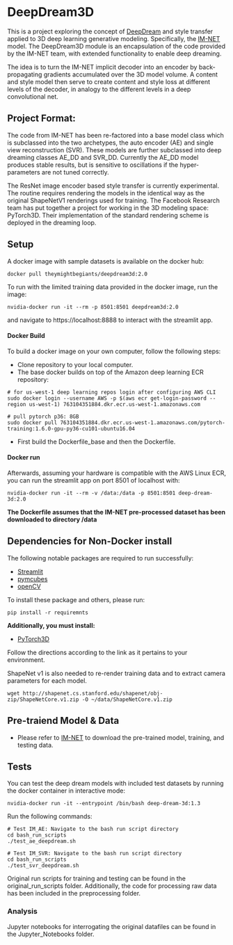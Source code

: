 # DeepDream3D
This is a project exploring the concept of [DeepDream](https://github.com/google/deepdream.git) and style transfer applied to 
3D deep learning generative modeling. Specifically, the [IM-NET](https://github.com/czq142857/implicit-decoder.git) model.
The DeepDream3D module is an encapsulation of the code provided 
by the IM-NET team, with extended functionality to enable deep dreaming. 

The idea is to turn the IM-NET implicit decoder into an encoder by back-propagating gradients accumulated over the 3D model
volume. A content and style model then serve to create content and style loss at different levels of the decoder, in 
analogy to the different levels in a deep convolutional net. 

## Project Format:
The code from IM-NET has been re-factored into a base model class which is subclassed into the two archetypes,
the auto encoder (AE) and single view reconstruction (SVR). These models are further subclassed into deep dreaming 
classes AE_DD and SVR_DD. Currently the AE_DD model produces stable results, but is sensitive to oscillations if the 
hyper-parameters are not tuned correctly. 

The ResNet image encoder based style transfer is currently experimental. 
The routine requires rendering the models in the identical way
as the original ShapeNetV1 renderings used for training. The Facebook Research team has put together a project for
working in the 3D modeling space: PyTorch3D. Their implementation of the standard rendering scheme is deployed in the
dreaming loop.

## Setup
A docker image with sample datasets is available on the docker hub:

```
docker pull theymightbegiants/deepdream3d:2.0
```

To run with the limited training data provided in the docker image, run the image:

```
nvidia-docker run -it --rm -p 8501:8501 deepdream3d:2.0
```

and navigate to https://localhost:8888 to interact with the streamlit app.

#### Docker Build

To build a docker image on your own computer, follow the following steps:
- Clone repository to your local computer. 
- The base docker builds on top of the Amazon deep learning ECR
repository:

```
# for us-west-1 deep learning repos login after configuring AWS CLI
sudo docker login --username AWS -p $(aws ecr get-login-password --region us-west-1) 763104351884.dkr.ecr.us-west-1.amazonaws.com

# pull pytorch p36: 8GB
sudo docker pull 763104351884.dkr.ecr.us-west-1.amazonaws.com/pytorch-training:1.6.0-gpu-py36-cu101-ubuntu16.04

```

- First build the Dockerfile_base and then the Dockerfile.

#### Docker run 
Afterwards, assuming your hardware is compatible with 
the AWS Linux ECR, you can run the streamlit app on port 8501 of localhost with:

```
nvidia-docker run -it --rm -v /data:/data -p 8501:8501 deep-dream-3d:2.0
```

**The Dockerfile assumes that the IM-NET pre-processed dataset has been downloaded to directory /data**

## Dependencies for Non-Docker install

The following notable packages are required to run successfully:

- [Streamlit](https://www.streamlit.io/)
- [pymcubes](https://pypi.org/project/PyMCubes/)
- [openCV](https://pypi.org/project/opencv-python/)

To install these package and others, please run:

```shell
pip install -r requiremnts
```

**Additionally, you must install:** 

- [PyTorch3D](https://github.com/facebookresearch/pytorch3d/blob/master/INSTALL.md)

Follow the directions according to the link as it pertains to your environment.

ShapeNet v1 is also needed to re-render training data and to extract camera parameters for each
model.

```
wget http://shapenet.cs.stanford.edu/shapenet/obj-zip/ShapeNetCore.v1.zip -O ~/data/ShapeNetCore.v1.zip
```


## Pre-traiend Model & Data

- Please refer to [IM-NET](https://github.com/czq142857/implicit-decoder.git) to download the pre-trained model, 
training, and testing data. 




## Tests
You can test the deep dream models with included test datasets by running the docker container in interactive mode:
```
nvidia-docker run -it --entrypoint /bin/bash deep-dream-3d:1.3
```

Run the following commands:

```
# Test IM_AE: Navigate to the bash run script directory
cd bash_run_scripts
./test_ae_deepdream.sh
```

```
# Test IM_SVR: Navigate to the bash run script directory
cd bash_run_scripts
./test_svr_deepdream.sh
```
Original run scripts for training and testing can be found in the original_run_scripts folder. 
Additionally, the code for processing raw data has been included
in the preprocessing folder.


### Analysis
Jupyter notebooks for interrogating the original datafiles can be found in the Jupyter_Notebooks folder.
